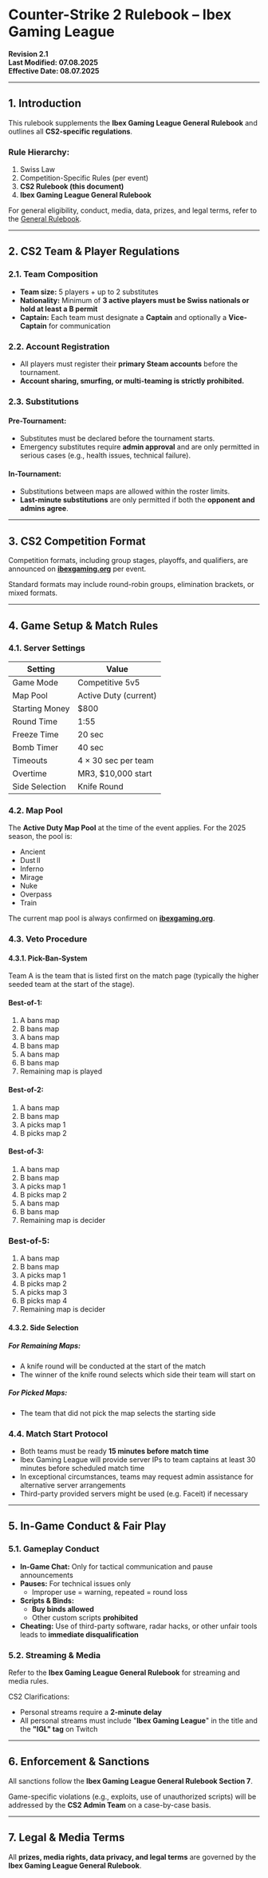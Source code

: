 # Counter-Strike 2 Rulebook – Ibex Gaming League

**Revision 2.1**  
**Last Modified: 07.08.2025**  
**Effective Date: 08.07.2025**

---

## 1. Introduction

This rulebook supplements the **Ibex Gaming League General Rulebook** and outlines all **CS2-specific regulations**.

### Rule Hierarchy:
1. Swiss Law  
2. Competition-Specific Rules (per event)  
3. **CS2 Rulebook (this document)**  
4. **Ibex Gaming League General Rulebook**

For general eligibility, conduct, media, data, prizes, and legal terms, refer to the [General Rulebook](https://ibexgaming.org/rules/general).

---

## 2. CS2 Team & Player Regulations

### 2.1. Team Composition
- **Team size:** 5 players + up to 2 substitutes  
- **Nationality:** Minimum of **3 active players must be Swiss nationals or hold at least a B permit**  
- **Captain:** Each team must designate a **Captain** and optionally a **Vice-Captain** for communication

### 2.2. Account Registration
- All players must register their **primary Steam accounts** before the tournament.  
- **Account sharing, smurfing, or multi-teaming is strictly prohibited.**

### 2.3. Substitutions

#### Pre-Tournament:
- Substitutes must be declared before the tournament starts.  
- Emergency substitutes require **admin approval** and are only permitted in serious cases (e.g., health issues, technical failure).

#### In-Tournament:
- Substitutions between maps are allowed within the roster limits.  
- **Last-minute substitutions** are only permitted if both the **opponent and admins agree**.

---

## 3. CS2 Competition Format

Competition formats, including group stages, playoffs, and qualifiers, are announced on **[ibexgaming.org](https://ibexgaming.org)** per event.

Standard formats may include round-robin groups, elimination brackets, or mixed formats.

---

## 4. Game Setup & Match Rules

### 4.1. Server Settings

| Setting          | Value               |
|-----------------|---------------------|
| Game Mode        | Competitive 5v5     |
| Map Pool         | Active Duty (current)|
| Starting Money   | $800                |
| Round Time       | 1:55                |
| Freeze Time      | 20 sec              |
| Bomb Timer       | 40 sec              |
| Timeouts         | 4 × 30 sec per team |
| Overtime         | MR3, $10,000 start  |
| Side Selection   | Knife Round         |

### 4.2. Map Pool

The **Active Duty Map Pool** at the time of the event applies. For the 2025 season, the pool is:

- Ancient  
- Dust II  
- Inferno  
- Mirage  
- Nuke  
- Overpass  
- Train

The current map pool is always confirmed on **[ibexgaming.org](https://ibexgaming.org)**.

### 4.3. Veto Procedure

#### 4.3.1. Pick-Ban-System
Team A is the team that is listed first on the match page (typically the higher seeded team at the start of the stage).

#### Best-of-1: 
1. A bans map  
2. B bans map  
3. A bans map  
4. B bans map  
5. A bans map  
6. B bans map  
7. Remaining map is played

#### Best-of-2:
1. A bans map
2. B bans map
3. A picks map 1
4. B picks map 2

#### Best-of-3:
1. A bans map  
2. B bans map  
3. A picks map 1
4. B picks map 2
5. A bans map    
5. B bans map
6. Remaining map is decider

### Best-of-5:
1. A bans map  
2. B bans map  
3. A picks map 1  
4. B picks map 2  
5. A picks map 3  
6. B picks map 4  
7. Remaining map is decider

#### 4.3.2. Side Selection

##### For Remaining Maps:
- A knife round will be conducted at the start of the match
- The winner of the knife round selects which side their team will start on

##### For Picked Maps:
- The team that did not pick the map selects the starting side

### 4.4. Match Start Protocol

- Both teams must be ready **15 minutes before match time**
- Ibex Gaming League will provide server IPs to team captains at least 30 minutes before scheduled match time
- In exceptional circumstances, teams may request admin assistance for alternative server arrangements
- Third-party provided servers might be used (e.g. Faceit) if necessary

---

## 5. In-Game Conduct & Fair Play

### 5.1. Gameplay Conduct

- **In-Game Chat:** Only for tactical communication and pause announcements  
- **Pauses:** For technical issues only  
    - Improper use = warning, repeated = round loss  
- **Scripts & Binds:**  
    - **Buy binds allowed**  
    - Other custom scripts **prohibited**
- **Cheating:** Use of third-party software, radar hacks, or other unfair tools leads to **immediate disqualification**

### 5.2. Streaming & Media

Refer to the **Ibex Gaming League General Rulebook** for streaming and media rules.

CS2 Clarifications:
- Personal streams require a **2-minute delay**
- All personal streams must include "**Ibex Gaming League**" in the title and the **"IGL" tag** on Twitch

---

## 6. Enforcement & Sanctions

All sanctions follow the **Ibex Gaming League General Rulebook Section 7**.

Game-specific violations (e.g., exploits, use of unauthorized scripts) will be addressed by the **CS2 Admin Team** on a case-by-case basis.

---

## 7. Legal & Media Terms

All **prizes, media rights, data privacy, and legal terms** are governed by the **Ibex Gaming League General Rulebook**.
